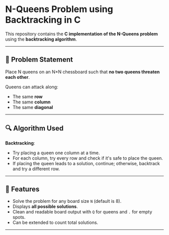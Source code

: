 # N-Queens Problem using Backtracking in C

This repository contains the **C implementation of the N-Queens problem** using the **backtracking algorithm**.

---

## 🧠 Problem Statement

Place N queens on an N×N chessboard such that **no two queens threaten each other**.

Queens can attack along:
- The same **row**
- The same **column**
- The same **diagonal**

---

## 🔍 Algorithm Used

**Backtracking**:
- Try placing a queen one column at a time.
- For each column, try every row and check if it's safe to place the queen.
- If placing the queen leads to a solution, continue; otherwise, backtrack and try a different row.

---

## 📌 Features

- Solve the problem for any board size `N` (default is 8).
- Displays **all possible solutions**.
- Clean and readable board output with `Q` for queens and `.` for empty spots.
- Can be extended to count total solutions.

---




